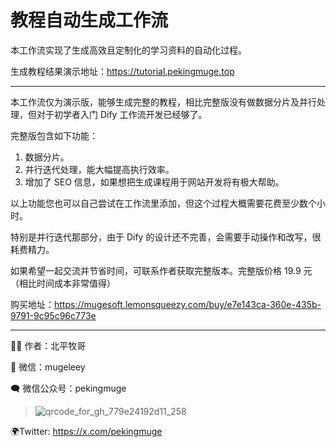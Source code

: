 # 教程自动生成工作流

本工作流实现了生成高效且定制化的学习资料的自动化过程。

生成教程结果演示地址：https://tutorial.pekingmuge.top

---

本工作流仅为演示版，能够生成完整的教程，相比完整版没有做数据分片及并行处理，但对于初学者入门 Dify 工作流开发已经够了。

完整版包含如下功能：

1. 数据分片。
2. 并行迭代处理，能大幅提高执行效率。
3. 增加了 SEO 信息，如果想把生成课程用于网站开发将有极大帮助。

以上功能您也可以自己尝试在工作流里添加，但这个过程大概需要花费至少数个小时。

特别是并行迭代那部分，由于 Dify 的设计还不完善，会需要手动操作和改写，很耗费精力。

如果希望一起交流并节省时间，可联系作者获取完整版本。完整版价格 19.9 元（相比时间成本非常值得）

购买地址：https://mugesoft.lemonsqueezy.com/buy/e7e143ca-360e-435b-9791-9c95c96c773e

---

👨‍💼 作者：北平牧哥

💚 微信：mugeleey

🗨 微信公众号：pekingmuge

> ![qrcode_for_gh_779e24192d11_258](https://github.com/user-attachments/assets/292bd67b-5b35-4b99-8754-6b4f9860ca20)

🌍Twitter: https://x.com/pekingmuge
